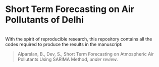 # Short Term Forecasting on Air Pollutants of Delhi
<br>
With the spirit of reproducible research, this repository contains all the codes required to produce the results in the manuscript:
<br>

> Alparslan, B., Dev, S., Short Term Forecasting on Atmospheric Air Pollutants Using SARIMA Method, *under review*.
